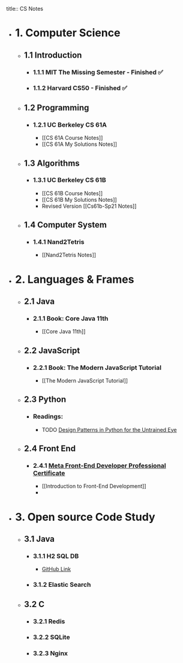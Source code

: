title:: CS Notes

- # 1. Computer Science
	- ## 1.1 Introduction
		- ### 1.1.1 MIT The Missing Semester - Finished ✅
		- ### 1.1.2 Harvard CS50 - Finished ✅
	- ## 1.2 Programming
		- ### 1.2.1 UC Berkeley CS 61A
			- [[CS 61A Course Notes]]
			- [[CS 61A My Solutions Notes]]
	- ## 1.3 Algorithms
		- ### 1.3.1 UC Berkeley CS 61B
			- [[CS 61B Course Notes]]
			- [[CS 61B My Solutions Notes]]
			- Revised Version [[Cs61b-Sp21 Notes]]
	- ## 1.4 Computer System
		- ### 1.4.1 Nand2Tetris
			- [[Nand2Tetris Notes]]
- # 2. Languages & Frames
	- ## 2.1 Java
		- ### 2.1.1 Book: Core Java 11th
			- [[Core Java 11th]]
	- ## 2.2 JavaScript
		- ### 2.2.1 Book: The Modern JavaScript Tutorial
			- [[The Modern JavaScript Tutorial]]
	- ## 2.3 Python
		- ### Readings:
			- TODO [Design Patterns in Python for the Untrained Eye](https://arielortiz.info/s201911/pycon2019/docs/design_patterns.html)
	- ## 2.4 Front End
		- ### 2.4.1 [Meta Front-End Developer Professional Certificate](https://www.coursera.org/professional-certificates/meta-front-end-developer)
			- [[Introduction to Front-End Development]]
			-
- # 3. Open source Code Study
	- ## 3.1 Java
		- ### 3.1.1 H2 SQL DB
			- [GitHub Link](https://github.com/h2database/h2database)
		- ### 3.1.2 Elastic Search
	- ## 3.2 C
		- ### 3.2.1 Redis
		- ### 3.2.2 SQLite
		- ### 3.2.3 Nginx